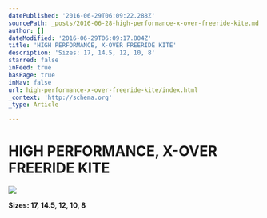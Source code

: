 ```yaml
---
datePublished: '2016-06-29T06:09:22.288Z'
sourcePath: _posts/2016-06-28-high-performance-x-over-freeride-kite.md
author: []
dateModified: '2016-06-29T06:09:17.804Z'
title: 'HIGH PERFORMANCE, X-OVER FREERIDE KITE'
description: 'Sizes: 17, 14.5, 12, 10, 8'
starred: false
inFeed: true
hasPage: true
inNav: false
url: high-performance-x-over-freeride-kite/index.html
_context: 'http://schema.org'
_type: Article

---
```

# **HIGH PERFORMANCE, X-OVER FREERIDE KITE**
![](https://the-grid-user-content.s3-us-west-2.amazonaws.com/cc4a3cc4-0f96-4bb4-9ad6-a2bdffcc72fd.jpg)

**Sizes: 17, 14.5, 12, 10, 8**